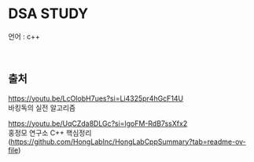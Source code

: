 # DSA STUDY
언어 : c++

<br/>

## 출처
https://youtu.be/LcOIobH7ues?si=Li4325pr4hGcF14U      
바킹독의 실전 알고리즘   

https://youtu.be/UqCZda8DLGc?si=lgoFM-RdB7ssXfx2    
홍정모 연구소 C++ 핵심정리      
(https://github.com/HongLabInc/HongLabCppSummary?tab=readme-ov-file)
